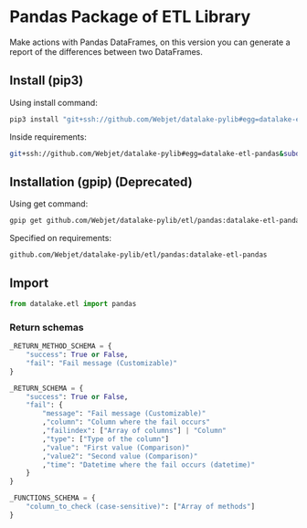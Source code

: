 # Pandas Package of ETL Library

Make actions with Pandas DataFrames, on this version you can generate a report of the differences between two DataFrames.

## Install (pip3)

Using install command:

```bash
pip3 install "git+ssh://github.com/Webjet/datalake-pylib#egg=datalake-etl-pandas&subdirectory=etl/pandas"
```

Inside requirements:

```bash
git+ssh://github.com/Webjet/datalake-pylib#egg=datalake-etl-pandas&subdirectory=etl/pandas
```

## Installation (gpip) (Deprecated)

Using get command:

```bash
gpip get github.com/Webjet/datalake-pylib/etl/pandas:datalake-etl-pandas
```

Specified on requirements:

```
github.com/Webjet/datalake-pylib/etl/pandas:datalake-etl-pandas
```

## Import

```python
from datalake.etl import pandas
```

### Return schemas

```python
_RETURN_METHOD_SCHEMA = {
    "success": True or False,
    "fail": "Fail message (Customizable)"
}
```

```python
_RETURN_SCHEMA = {
    "success": True or False,
    "fail": {
        "message": "Fail message (Customizable)"
        ,"column": "Column where the fail occurs"
        ,"failindex": ["Array of columns"] | "Column"
        ,"type": ["Type of the column"]
        ,"value": "First value (Comparison)"
        ,"value2": "Second value (Comparison)"
        ,"time": "Datetime where the fail occurs (datetime)"
    }
}
```

```python
_FUNCTIONS_SCHEMA = {
    "column_to_check (case-sensitive)": ["Array of methods"]
}
```
